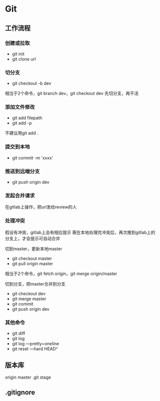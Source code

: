 # Git

## 工作流程

### 创建或拉取
* git init
* git clone url

### 切分支
* git checkout -b dev

相当于2个命令，git branch dev，git checkout dev
先切分支，再干活

### 添加文件修改
* git add filepath
* git add -p

不建议用git add .

### 提交到本地
* git commit -m 'xxxx'

### 推送到远端分支
* git push origin dev

### 发起合并请求
在gitlab上操作，把url发给review的人

### 处理冲突
假设有冲突，gitlab上会有相应提示
需在本地处理完冲突后，再次推到gitlab上的分支上，才会提示可自动合并

切到master，更新本地master
* git checkout master
* git pull origin master

相当于2个命令，git fetch origin，git merge origin/master

切到分支，把master合并到分支
* git checkout dev
* git merge master
* git commit
* git push origin dev

### 其他命令
* git diff
* git log
* git log —pretty=oneline
* git reset —hard HEAD^

## 版本库
origin master
.git
stage

## .gitignore
